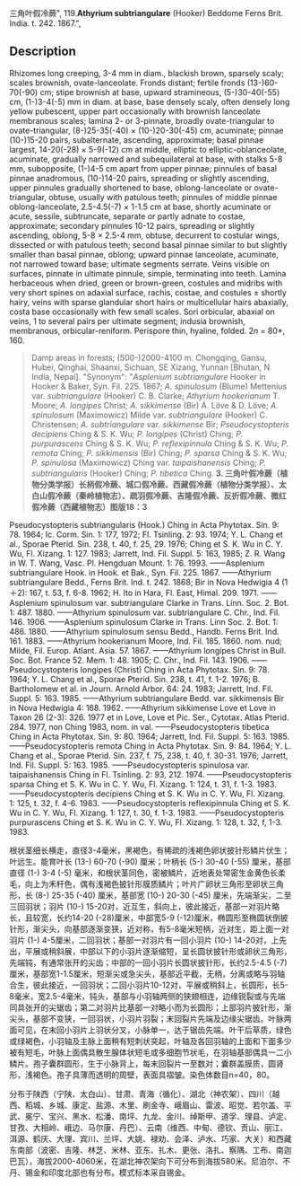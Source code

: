 三角叶假冷蕨",
119.**Athyrium subtriangulare** (Hooker) Beddome Ferns Brit. India. t. 242. 1867.",

## Description
Rhizomes long creeping, 3-4 mm in diam., blackish brown, sparsely scaly; scales brownish, ovate-lanceolate. Fronds distant; fertile fronds (13-)60-70(-90) cm; stipe brownish at base, upward stramineous, (5-)30-40(-55) cm, (1-)3-4(-5) mm in diam. at base, base densely scaly, often densely long yellow pubescent, upper part occasionally with brownish lanceolate membranous scales; lamina 2- or 3-pinnate, broadly ovate-triangular to ovate-triangular, (8-)25-35(-40) × (10-)20-30(-45) cm, acuminate; pinnae (10-)15-20 pairs, subalternate, ascending, approximate; basal pinnae largest, 14-20(-28) × 5-9(-12) cm at middle, elliptic to elliptic-oblanceolate, acuminate, gradually narrowed and subequilateral at base, with stalks 5-8 mm, subopposite, (1-)4-5 cm apart from upper pinnae; pinnules of basal pinnae anadromous, (10-)14-20 pairs, spreading or slightly ascending, upper pinnules gradually shortened to base, oblong-lanceolate or ovate-triangular, obtuse, usually with patulous teeth; pinnules of middle pinnae oblong-lanceolate, 2.5-4.5(-7) × 1-1.5 cm at base, shortly acuminate or acute, sessile, subtruncate, separate or partly adnate to costae, approximate; secondary pinnules 10-12 pairs, spreading or slightly ascending, oblong, 5-8 × 2.5-4 mm, obtuse, decurrent to costular wings, dissected or with patulous teeth; second basal pinnae similar to but slightly smaller than basal pinnae, oblong; upward pinnae lanceolate, acuminate, not narrowed toward base; ultimate segments serrate. Veins visible on surfaces, pinnate in ultimate pinnule, simple, terminating into teeth. Lamina herbaceous when dried, green or brown-green, costules and midribs with very short spines on adaxial surface, rachis, costae, and costules ± shortly hairy, veins with sparse glandular short hairs or multicellular hairs abaxially, costa base occasionally with few small scales. Sori orbicular, abaxial on veins, 1 to several pairs per ultimate segment; indusia brownish, membranous, orbicular-reniform. Perispore thin, hyaline, folded. 2*n* = 80*, 160.

> Damp areas in forests; (500-)2000-4100 m. Chongqing, Gansu, Hubei, Qinghai, Shaanxi, Sichuan, SE Xizang, Yunnan [Bhutan, N India, Nepal].
  "Synonym": "*Asplenium subtriangulare* Hooker in Hooker &amp; Baker, Syn. Fil. 225. 1867; *A. spinulosum* (Blume) Mettenius var. *subtriangulare* (Hooker) C. B. Clarke; *Athyrium hookerianum* T. Moore; *A. longipes* Christ; *A. sikkimense* (Bir) Á. Löve &amp; D. Löve; *A. spinulosum* (Maximowicz) Milde var. *subtriangulare* (Hooker) C. Christensen; *A. subtriangulare* var. *sikkimense* Bir; *Pseudocystopteris decipiens* Ching &amp; S. K. Wu; *P. longipes* (Christ) Ching; *P. purpurascens* Ching &amp; S. K. Wu; *P. reflexipinnula* Ching &amp; S. K. Wu; *P. remota* Ching; *P. sikkimensis* (Bir) Ching; *P. sparsa* Ching &amp; S. K. Wu; *P. spinulosa* (Maximowicz) Ching var. *taipaishanensis* Ching; *P. subtriangularis* (Hooker) Ching; *P. tibetica* Ching.
**3. 三角叶假冷蕨（植物分类学报）长柄假冷蕨、城口假冷蕨、西藏假冷蕨（植物分类学报）、太白山假冷蕨（秦岭植物志）、疏羽假冷蕨、吉隆假冷蕨、反折假冷蕨、微红假冷蕨（西藏植物志）图版18：3**

Pseudocystopteris subtriangularis (Hook.) Ching in Acta Phytotax. Sin. 9: 78. 1964; Ic. Corm. Sin. 1: 177, 1972; Fl. Tsinling. 2: 93. 1974; Y. L. Chang et al., Sporae Pterid. Sin. 238, t. 40, f. 25, 29. 1976; Ching et S. K. Wu in C. Y. Wu, Fl. Xizang. 1: 127. 1983; Jarrett, Ind. Fil. Suppl. 5: 163, 1985; Z. R. Wang in W. T. Wang, Vasc. Pl. Hengduan Mount. 1: 76. 1993. ——Asplenium subtriangulare Hook. in Hook. et Bak., Syn. Fil. 225. 1867. ——Athyrium subtriangulare Bedd., Ferns Brit. Ind. t. 242. 1868; Bir in Nova Hedwigia 4 (1＋2): 167, t. 53, f. 6-8. 1962; H. Ito in Hara, Fl. East, Himal. 209. 1971. ——Asplenium spinulosum var. subtriangulare Clarke in Trans. Linn. Soc. 2. Bot. 1: 487. 1880. ——Athyrium spinulosum var. subtriangulare C. Chr., Ind. Fil. 146. 1906. ——Asplenium spinulosum Clarke in Trans. Linn Soc. 2. Bot. 1: 486. 1880. ——Athyrium spinulosum sensu Bedd., Handb. Ferns Brit. Ind. 161. 1883. ——Athyrium hookerianum Moore, Ind. Fil. 185. 1860. nom. nud; Milde, Fil. Europ. Atlant. Asia. 57. 1867. ——Athyrium longipes Christ in Bull. Soc. Bot. France 52. Mem. 1: 48. 1905; C. Chr., Ind. Fil. 143. 1906. ——Pseudocystopteris longipes (Christ) Ching in Acta Phytotax. Sin. 9: 78. 1964; Y. L. Chang et al., Sporae Pterid. Sin. 238, t. 41, f. 1-2. 1976; B. Bartholomew et al. in Journ. Arnold Arbor. 64: 24. 1983; Jarrett, Ind. Fil. Suppl. 5: 163. 1985. ——Athyrium subtriangulare Bedd. var. sikkimensis Bir in Nova Hedwigia 4: 168. 1962. ——Athyrium sikkimense Love et Love in Taxon 26 (2-3): 326. 1977 et in Love, Love et Pic. Ser., Cytotax. Atlas Pterid. 284. 1977, non Ching 1983, nom. in val. ——Pseudocystopteris tibetica Ching in Acta Phytotax. Sin. 9: 80. 1964; Jarrett, Ind. Fil. Suppl. 5: 163. 1985. ——Pseudocystopteris remota Ching in Acta Phytotax. Sin. 9: 84. 1964; Y. L. Chang et al., Sporae Pterid. Sin. 237, f. 75, 238, t. 40, f. 30-31. 1976; Jarrett, Ind. Fil. Suppl. 5: 163. 1985. ——Pseudocystopteris spinulosa var. taipaishanensis Ching in Fl. Tsinling. 2: 93, 212. 1974. ——Pseudocystopteris sparsa Ching et S. K. Wu in C. Y. Wu, Fl. Xizang. 1: 124, t. 31, f. 1-3. 1983. ——Pseudocystopteris decipiens Ching et S. K. Wu in C. Y. Wu, Fl. Xizang. 1: 125, t. 32, f. 4-6. 1983. ——Pseudocystopteris reflexipinnula Ching et S. K. Wu in C. Y. Wu, Fl. Xizang. 1: 127, t. 30, f. 1-3. 1983. ——Pseudocystopteris purpurascens Ching et S. K. Wu in C. Y. Wu, Fl. Xizang. 1: 128, t. 32, f, 1-3. 1983.

根状茎细长横走，直径3-4毫米，黑褐色，有稀疏的浅褐色卵状披针形鳞片伏生；叶远生。能育叶长 (13-) 60-70 (-90) 厘米；叶柄长 (5-) 30-40 (-55) 厘米，基部直径 (1-) 3-4 (-5) 毫米，和根状茎同色，密被鳞片，近地表处常密生金黄色长柔毛，向上为禾秆色，偶有浅褐色披针形膜质鳞片；叶片广卵状三角形至卵状三角形，长 (8-) 25-35 (-40) 厘米，基部宽 (10-) 20-30 (-45) 厘米，先端渐尖，二至三回羽状；羽片 (10-) 15-20对，近互生，斜向上，彼此接近，基部一对羽片略长，且较宽，长约14-20 (-28)厘米，中部宽5-9 (-12)厘米，椭圆形至椭圆状倒披针形，渐尖头，向基部逐渐变狭，近对称，有5-8毫米短柄，近对生，距上面一对羽片 (1-) 4-5厘米，二回羽状；基部一对羽片有一回小羽片 (10-) 14-20对，上先出，平展或稍斜展，中部以下的小羽片逐渐缩短，呈长圆状披针形或卵状三角形，先端钝，有通常张开的尖齿；中部的一回小羽片长圆状披针形，长约2.5-4.5 (-7) 厘米，基部宽1-1.5厘米，短渐尖或急尖头，基部近平截，无柄，分离或略与羽轴合生，彼此接近，一回羽状；二回小羽片10-12对，平展或稍斜上，长圆形，长5-8毫米，宽2.5-4毫米，钝头，基部与小羽轴两侧的狭翅相连，边缘锐裂或与先端同具张开的尖锯齿；第二对羽片比基部一对略小而为长圆形；上部羽片披针形，渐尖头，基部不变狭，一回羽状，小羽片羽裂；末回裂片先端及边缘尖锯齿。叶脉两面可见，在末回小羽片上羽状分叉，小脉单一，达于锯齿先端。叶干后草质，绿色或绿褐色，小羽轴及主脉上面稍有短刺状突起，叶轴及各回羽轴的上面和下面多少被有短毛，叶脉上面偶具散生腺体状短毛或多细胞节状毛，在羽轴基部偶具一二小鳞片。孢子囊群圆形，生于小脉背上，每末回裂片一至数对；囊群盖膜质，圆肾形，浅褐色。孢子具薄而透明的周壁，表面具褶皱。染色体数目n=40，80。

分布于陕西（宁陕、太白山）、甘肃、青海（循化）、湖北（神农架）、四川（越西、稻城、乡城、康定、盐源、木里、刷金寺、峨眉山、雷波、昭觉、若尔盖、平武、冕宁、宝兴、黑水、松潘、南坪、九龙、金川、绰斯甲、道孚、理县、泸定、甘孜、大相岭、峨边、马尔康、丹巴）、云南（维西、中甸、德钦、贡山、丽江、洱源、鹤庆、大理、宾川、兰坪、大姚、禄劝、会泽、泸水、巧家、大关）和西藏东南部（波密、吉隆、林芝、米林、亚东、扎木、更张、洛扎、察隅、工布、南迦巴瓦），海拔2000-4060米，在湖北神农架向下可分布到海拔580米。尼泊尔、不丹、锡金和印度北部也有分布。模式标本采自锡金。
